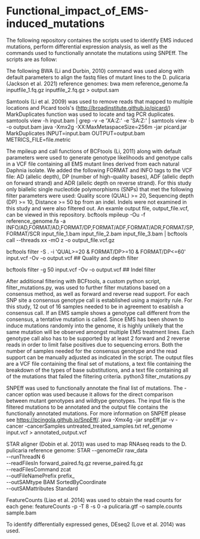 # Functional_impact_of_EMS-induced_mutations

The following repository containes the scripts used to identify EMS induced mutations, perform differential expression analysis, as well as the commands used to functionally annotate the mutations using SNPEff. The scripts are as follow:

The following BWA (Li and Durbin, 2010) command was used along with default parameters to align the fastq files of mutant lines to the D. pulicaria (Jackson et al. 2021) reference genomes:
bwa mem reference_genome.fa inputfile_1.fq.gz inputfile_2.fq.gz > output.sam

Samtools (Li et al. 2009) was used to remove reads that mapped to multiple locations and Picard tools's (http://broadinstitute.github.io/picard/) MarkDuplicates function was used to locate and tag PCR duplicates.
samtools view -h input.bam | grep -v -e 'XA:Z:' -e 'SA:Z:' | samtools view -b -o output.bam java -Xmx2g -XX:MaxMetaspaceSize=256m -jar picard.jar MarkDuplicates INPUT=input.bam OUTPUT=output.bam METRICS_FILE=file.metric

The mpileup and call functions of BCFtools (Li, 2011) along with default parameters were used to generate genotype likelihoods and genotype calls in a VCF file containing all EMS mutant lines derived from each natural Daphnia isolate. We added the following FORMAT and INFO tags to the VCF file: AD (allelic depth), DP (number of high-quality bases), ADF (allelic depth on forward strand) and ADR (allelic depth on reverse strand). For this study only biallelic single nucleotide polymorphisms (SNPs) that met the following filter parameters were used: Quality score (QUAL) >= 20, Sequencing depth (DP) >= 10, Distance >= 50 bp from an indel. Indels were not examined in this study and were also filtered out. An examle output file, output_file.vcf, can be viewed in this repository.
bcftools mpileup -Ou -f reference_genome.fa -a INFO/AD,FORMAT/AD,FORMAT/DP,FORMAT/ADF,FORMAT/ADR,FORMAT/SP,FORMAT/SCR input_file_1.bam input_file_2.bam input_file_3.bam | bcftools call --threads xx -mO z -o output_file.vcf.gz

bcftools filter -S . -i 'QUAL>=20 & FORMAT/DP>=10 & FORMAT/DP<=60' input.vcf -Ov -o output.vcf ## Quality and depth filter

bcftools filter -g 50 input.vcf -Ov -o output.vcf ## Indel filter

After additional filtering with BCFtools, a custom python script, filter_mutations.py, was used to further filter mutations based on a consensus method, as well as forward and reverse read support. For each SNP site a consensus genotype call is established using a majority rule. For this study, 12 out of 16 samples needed to be in agreement to esablish a consensus call. If an EMS sample shows a genotype call different from the consensus, a tentative mutation is called. Since EMS has been shown to induce mutations randomly into the genome, it is highly unlikely that the same mutation will be observed amongst multiple EMS treatment lines. Each genotype call also has to be supported by at least 2 forward and 2 reverse reads in order to limit false positives due to sequencing errors. Both the number of samples needed for the consensus genotype and the read support can be manually adjusted as indicated in the script. The output files are a VCF file containing the final set of mutations, a text file containing the breakdown of the types of base substitutions, and a text file containing all of the mutations that failed the filtering criteria.
python3 filter_mutations.py

SNPEff was used to functionally annotate the final list of mutations. The -cancer option was used because it allows for the direct comparison between mutant genotypes and wildtype genotypes. The input file is the filtered mutations to be annotated and the output file contains the functionally annotated mutations. For more information on SNPEff please see https://pcingola.github.io/SnpEff/.
java -Xmx4g -jar snpEff.jar -v -cancer -cancerSamples untreated_treated_samples.txt ref_genome input.vcf > annotated_output.vcf

STAR aligner (Dobin et al. 2013) was used to map RNAseq reads to the D. pulicaria reference genome:
STAR --genomeDir raw_data \
--runThreadN 6 \
--readFilesIn forward_paired.fq.gz reverse_paired.fq.gz \
--readFilesCommand zcat \
--outFileNamePrefix prefix_ \
--outSAMtype BAM SortedByCoordinate \
--outSAMattributes Standard

FeatureCounts (Liao et al. 2014) was used to obtain the read counts for each gene:
featureCounts -p -T 8 -s 0 -a pulicaria.gtf -o sample.counts sample.bam

To identify differentially expressed genes, DEseq2 (Love et al. 2014) was used.
